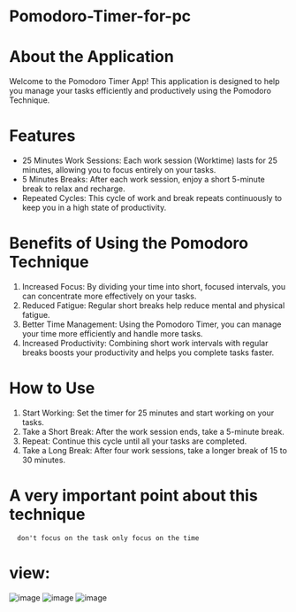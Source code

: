 # Pomodoro-Timer-for-pc
# About the Application
Welcome to the Pomodoro Timer App! This application is designed to help you manage your tasks efficiently and productively using the Pomodoro Technique.
# Features
- 25 Minutes Work Sessions: Each work session (Worktime) lasts for 25 minutes, allowing you to focus entirely on your tasks.
- 5 Minutes Breaks: After each work session, enjoy a short 5-minute break to relax and recharge.
- Repeated Cycles: This cycle of work and break repeats continuously to keep you in a high state of productivity.
# Benefits of Using the Pomodoro Technique
1. Increased Focus: By dividing your time into short, focused intervals, you can concentrate more effectively on your tasks.
2. Reduced Fatigue: Regular short breaks help reduce mental and physical fatigue.
3. Better Time Management: Using the Pomodoro Timer, you can manage your time more efficiently and handle more tasks.
4. Increased Productivity: Combining short work intervals with regular breaks boosts your productivity and helps you complete tasks faster.
# How to Use
1. Start Working: Set the timer for 25 minutes and start working on your tasks.
2. Take a Short Break: After the work session ends, take a 5-minute break.
3. Repeat: Continue this cycle until all your tasks are completed.
4. Take a Long Break: After four work sessions, take a longer break of 15 to 30 minutes.
# A very important point about this technique 
      don't focus on the task only focus on the time
# view:
![image](https://github.com/user-attachments/assets/e1a4c6f2-8332-49a5-8600-1c659d9abf46)
![image](https://github.com/user-attachments/assets/d16e9aca-e9de-45bb-a74a-8a6cc5bf6d49)
![image](https://github.com/user-attachments/assets/ec26ac2b-0f8d-413f-b1aa-4c65ac702f5a)



